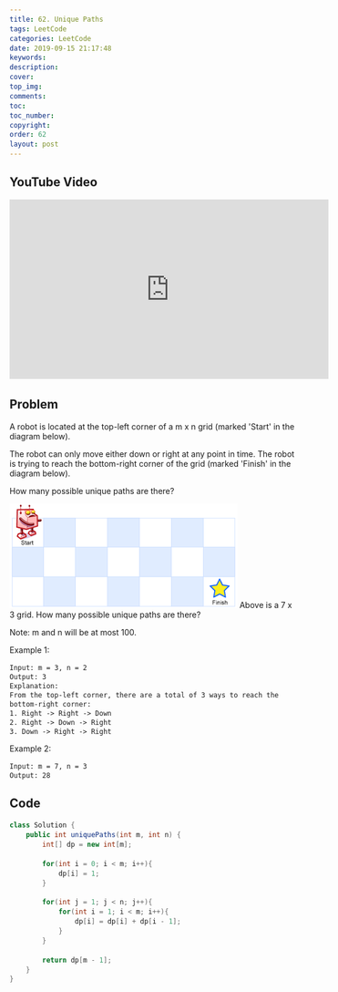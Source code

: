 ```yaml
---
title: 62. Unique Paths
tags: LeetCode
categories: LeetCode
date: 2019-09-15 21:17:48
keywords:
description:
cover:
top_img:
comments:
toc:
toc_number:
copyright:
order: 62
layout: post
---
```


## YouTube Video

<iframe width="560" height="315" src="https://www.youtube.com/embed/L6dWXuh8BuE" frameborder="0" allow="accelerometer; autoplay; encrypted-media; gyroscope; picture-in-picture" allowfullscreen></iframe>

## Problem

A robot is located at the top-left corner of a m x n grid (marked 'Start' in the diagram below).

The robot can only move either down or right at any point in time. The robot is trying to reach the bottom-right corner of the grid (marked 'Finish' in the diagram below).

How many possible unique paths are there?

![image tooltip here](./assets/62.png)
Above is a 7 x 3 grid. How many possible unique paths are there?

Note: m and n will be at most 100.

Example 1:

```
Input: m = 3, n = 2
Output: 3
Explanation:
From the top-left corner, there are a total of 3 ways to reach the bottom-right corner:
1. Right -> Right -> Down
2. Right -> Down -> Right
3. Down -> Right -> Right
```

Example 2:

```
Input: m = 7, n = 3
Output: 28
```

## Code

```java
class Solution {
    public int uniquePaths(int m, int n) {
        int[] dp = new int[m];

        for(int i = 0; i < m; i++){
            dp[i] = 1;
        }

        for(int j = 1; j < n; j++){
            for(int i = 1; i < m; i++){
                dp[i] = dp[i] + dp[i - 1];
            }
        }

        return dp[m - 1];
    }
}
```

